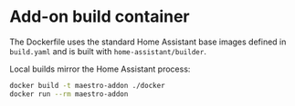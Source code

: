 # Add-on build container

The Dockerfile uses the standard Home Assistant base images defined in
`build.yaml` and is built with `home-assistant/builder`.

Local builds mirror the Home Assistant process:

```bash
docker build -t maestro-addon ./docker
docker run --rm maestro-addon
```
